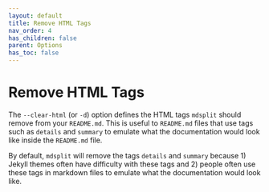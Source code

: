 ```yaml
---
layout: default
title: Remove HTML Tags
nav_order: 4
has_children: false
parent: Options
has_toc: false
---
```

# Remove HTML Tags

The `--clear-html` (or `-d`) option defines the HTML tags `mdsplit` should remove from your `README.md`. This is useful
to `README.md` files that use tags such as `details` and `summary` to emulate what the documentation would look like
inside the `README.md` file.

By default, `mdsplit` will remove the tags `details` and `summary` because 1) Jekyll themes often have difficulty with
these tags and 2) people often use these tags in markdown files to emulate what the documentation would look like.



<!-- Generated with mdsplit: https://github.com/alandefreitas/mdsplit -->
